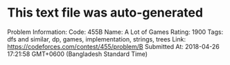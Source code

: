 # This text file was auto-generated

Problem Information:
Code: 455B
Name: A Lot of Games
Rating: 1900
Tags: dfs and similar, dp, games, implementation, strings, trees
Link: https://codeforces.com/contest/455/problem/B
Submitted At: 2018-04-26 17:21:58 GMT+0600 (Bangladesh Standard Time)